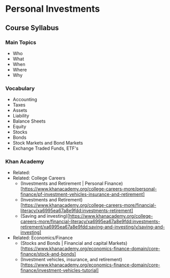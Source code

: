 # Personal Investments

## Course Syllabus

### Main Topics

* Who 
* What
* When
* Where 
* Why

### Vocabulary

* Accounting
* Taxes
* Assets
* Liability
* Balance Sheets
* Equity
* Stocks
* Bonds
* Stock Markets and Bond Markets
* Exchange Traded Funds, ETF's

### Khan Academy

* Related: 
* Related:  College Careers 
    * (Investments and Retirement | Personal Finance)[https://www.khanacademy.org/college-careers-more/personal-finance/pf-investment-vehicles-insurance-and-retirement]
    * (Investments and Retirement)[https://www.khanacademy.org/college-careers-more/financial-literacy/xa6995ea67a8e9fdd:investments-retirement]
    * (Saving and investing)[https://www.khanacademy.org/college-careers-more/financial-literacy/xa6995ea67a8e9fdd:investments-retirement/xa6995ea67a8e9fdd:saving-and-investing/v/saving-and-investing]
* Related: Economics/Finance
    * (Stocks and Bonds | Financial and capital Markets)[https://www.khanacademy.org/economics-finance-domain/core-finance/stock-and-bonds]
    * (Investment vehicles, insurance, and retirement)[https://www.khanacademy.org/economics-finance-domain/core-finance/investment-vehicles-tutorial]
